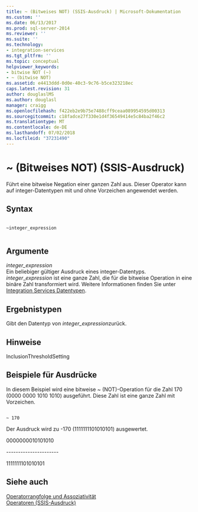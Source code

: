 ```yaml
---
title: ~ (Bitweises NOT) (SSIS-Ausdruck) | Microsoft-Dokumentation
ms.custom: ''
ms.date: 06/13/2017
ms.prod: sql-server-2014
ms.reviewer: ''
ms.suite: ''
ms.technology:
- integration-services
ms.tgt_pltfrm: ''
ms.topic: conceptual
helpviewer_keywords:
- bitwise NOT (~)
- ~ (bitwise NOT)
ms.assetid: e4413ddd-0d0e-40c3-9c76-b5ce323218ec
caps.latest.revision: 31
author: douglaslMS
ms.author: douglasl
manager: craigg
ms.openlocfilehash: f422eb2e9b75e7488cff9ceaa089954595d00313
ms.sourcegitcommit: c18fadce27f330e1d4f36549414e5c84ba2f46c2
ms.translationtype: MT
ms.contentlocale: de-DE
ms.lasthandoff: 07/02/2018
ms.locfileid: "37231490"
---
```

# <a name="-bitwise-not-ssis-expression"></a>~ (Bitweises NOT) (SSIS-Ausdruck)
  Führt eine bitweise Negation einer ganzen Zahl aus. Dieser Operator kann auf integer-Datentypen mit und ohne Vorzeichen angewendet werden.  
  
## <a name="syntax"></a>Syntax  
  
```  
  
~integer_expression  
  
```  
  
## <a name="arguments"></a>Argumente  
 *integer_expression*  
 Ein beliebiger gültiger Ausdruck eines integer-Datentyps. *integer*_*expression* ist eine ganze Zahl, die für die bitweise Operation in eine binäre Zahl transformiert wird. Weitere Informationen finden Sie unter [Integration Services Datentypen](../data-flow/integration-services-data-types.md).  
  
## <a name="result-types"></a>Ergebnistypen  
 Gibt den Datentyp von *integer_expression*zurück.  
  
## <a name="remarks"></a>Hinweise  
 InclusionThresholdSetting  
  
## <a name="expression-examples"></a>Beispiele für Ausdrücke  
 In diesem Beispiel wird eine bitweise ~ (NOT)-Operation für die Zahl 170 (0000 0000 1010 1010) ausgeführt. Diese Zahl ist eine ganze Zahl mit Vorzeichen.  
  
```  
  
~ 170  
```  
  
 Der Ausdruck wird zu -170 (1111111101010101) ausgewertet.  
  
 0000000010101010  
  
 ---------------------\-  
  
 1111111101010101  
  
## <a name="see-also"></a>Siehe auch  
 [Operatorrangfolge und Assoziativität](operator-precedence-and-associativity.md)   
 [Operatoren &#40;SSIS-Ausdruck&#41;](operators-ssis-expression.md)  
  
  
